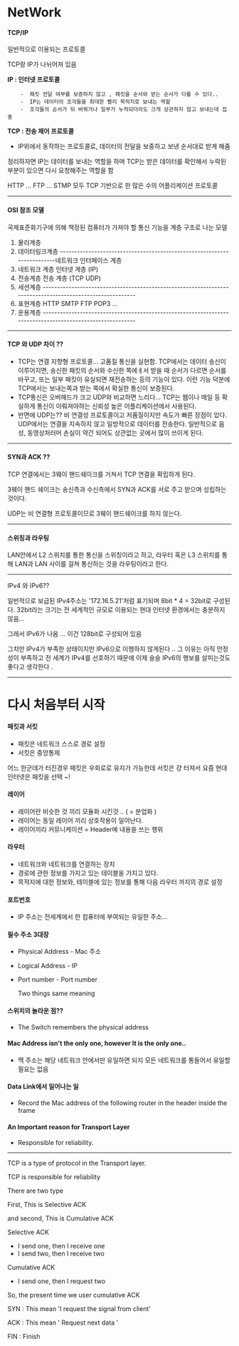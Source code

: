 # NetWork



 #### TCP/IP

   일반적으로 이용되는 프로토콜 

 TCP랑 IP가 나뉘어져 있음

   **IP : 인터넷 프로토콜**

 		-  패킷 전달 여부를 보증하지 않고 , 패킷을 순서와 받는 순서가 다를 수 있다..
 		-  IP는 데이터의 조각들을 최대한 빨리 목적지로 보내는 역할 
 		-  조각들의 순서가 뒤 바꿔거나 일부가 누적되더라도 크게 상관하지 않고 보내는데 집중

   **TCP : 전송 제어 프로토콜**

- IP위에서 동작하는 프로토콜로, 데이터의 전달을 보중하고 보낸 순서대로 받게 해줌



정리하자면 IP는 데이터를 보내는 역할을 하며 TCP는 받은 데이터를 확인해서 누락된 부분이 있으면 다시 요청해주는 역할을 함 



HTTP ... FTP ... STMP 모두 TCP 기반으로 한 많은 수의 어플리케이션 프로토콜



---



#### OSI 참조 모델

국제표준화기구에 의해 책정된 컴퓨터가 가져야 할 통신 기능을 계층 구조로 나눈 모델 



1. 물리계층 
2. 데이터링크계층  ------------------------------------------------------------------------네트워크 인터페이스 계층
3. 네트워크 계층                      인터넷 계층 (IP)
4. 전송계층                                전송 계층 (TCP UDP)
5. 세션계층                 ----------------------------------------------------------------------------------------------------------
6. 표현계층                          HTTP SMTP FTP POP3 ... 
7. 운용계층                 ----------------------------------------------------------------------------------------------------------





---



#### TCP 와 UDP 차이 ?? 



- TCP는 연결 지향형 프로토콜... 고품질 통신을 실현함. TCP에서는 데이터 송신이 이루어지면, 송신한 패킷의 순서와 수신한 쪽에ㅔ서 받을 때 순서가 다르면 순서를 바꾸고, 또는 일부 패킷이 유실되면 재전송하는 등의 기능이 있다. 이런 기능 덕분에 TCP에서는 보내는쪽과 받는 쪽에서 확실한 통신이 보증된다.
- TCP통신은 오버헤드가 크고 UDP와 비교하면 느리다... TCP는 웹이나 메일 등 확실하게 통신이 이뤄져야하는 신뢰성 높은 어플리케이션에서 사용된다.
- 반면에 UDP는??   비 연결성 프로토콜이고 저품질이지만 속도가 빠른 장점이 있다. UDP에서는 연결을 지속하지 않고 일방적으로 데이터를 전송한다. 일반적으로 음성, 동영상처러머 손실이 약간 되어도 상관없는 곳에서 많이 쓰이게 된다.



---



#### SYN과 ACK ?? 



 TCP 연결에서는 3웨이 핸드쉐이크를 거쳐서 TCP 연결을 확립하게 된다.

3웨이 핸드 쉐이크는 송신측과 수신측에서 SYN과 ACK를 서로 주고 받으며 성립하는 것이다.

UDP는 비 연결형 프로토콜이므로 3웨이 핸드쉐이크를 하지 않는다.



---

#### 스위칭과 라우팅 

LAN안에서 L2 스위치를 통한 통신을 스위칭이라고 하고, 라우터 혹은 L3 스위치를 통해 LAN과 LAN 사이를 걸쳐 통신하는 것을 라우팅이라고 한다.



----

IPv4 와 IPv6??

 일반적으로 보급된 IPv4주소는 '172.16.5.21'처럼 표기되며 8bit * 4 = 32bit로 구성된다. 32bit라는 크기는 전 세계적인 규모로 이용되는 현대 인터넷 환경에서는 충분하지 않음...



그래서 IPv6가 나옴 ... 이건 128bit로 구성되어 있음 

그치만 IPv4가 부족한 상태이지만 IPv6으로 이행하지 않게된다 .. 그 이유는 아직 안정성이 부족하고 전 세계가 IPv4를 선호하기 때문에 이제 슬슬 IPv6의 행보를 살피는것도 좋다고 생각한다 .

---

#  다시 처음부터 시작



#### 패킷과 서킷

- 패킷은 네트워크 스스로 경로 설정 
- 서킷은 중앙통제

어느 한군데가 터진경우 패킷은 우회로로 유지가 가능한데 서킷은 걍 터져서 요즘 현대 인터넷은 패킷을 선택 ~!



#### 레이어

- 레이어란 비슷한 것 끼리 모듈화 시킨것 .. ( = 분업화 )
- 레이어는 동일 레이어 끼리 상호작용이 일어난다.
-  레이어끼리 커뮤니케이션 = Header에 내용을 쓰는 행위



#### 라우터

- 네트워크와 네트워크를 연결하는 장치
- 경로에 관한 정보를 가지고 있는 테이블을 가지고 있다.
- 목적지에 대한 정보와, 테이블에 있는 정보를 통해 다음 라우터 까지의 경로 설정 



#### 포트번호

- IP 주소는 전세계에서 한 컴퓨터에 부여되는 유일한 주소... 



#### 필수 주소 3대장

- Physical Address - Mac 주소
- Logical Address - IP
- Port number - Port number 

   Two things same meaning



#### 스위치의 놀라운 점?? 

- The Switch remembers the physical address



#### Mac Address isn't the only one, however It is the only one..

- 맥 주소는 해당 네트워크 안에서만 유일하면 되지 모든 네트워크를 통들어서 유일할 필요는 없음 



#### Data Link에서 일어나는 일

- Record the Mac address of the following router in the header inside the frame



#### An Important reason for Transport Layer

- Responsible for reliability.



---



TCP is a type of protocol in the Transport layer.

TCP is responsible for reliability

There are two type

First, This is Selective ACK

and second, This is Cumulative ACK

Selective ACK

- I send one, then I receive one
- I send two, then I receive two

Cumulative ACK

- I send one, then I request two



So, the present time we user cumulative ACK 



SYN : This mean 'I request the signal from client'

ACK : This mean ' Request next data '

FIN : Finish




